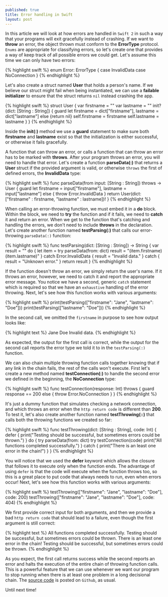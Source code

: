 ```yaml
---
published: true
title: Error handling in Swift
layout: post
---
```

In this article we will look at how errors are handled in `Swift 2` in such a way that your programs will exit gracefully instead of crashing. If we want to __throw__ an error, the object thrown must conform to the __ErrorType__ protocol. `Enums` are appropriate for classifying errors, so let's create one that provides a way of keep track of all possible errors we could get. Let's assume this time we can only have two errors: 

{% highlight swift %}
enum Error: ErrorType {
    case InvalidData
    case NoConnection
}
{% endhighlight %}

Let's also create a struct named __User__ that holds a person's name. If we believe our struct might fail when being instantiated, we can use a __failable initializer__ to ensure that the struct returns `nil` instead crashing the app. 

{% highlight swift %}
struct User {
    var firstname = ""
    var lastname = ""
    init? (dict: [String : String]) {
        guard let firstname = dict["firstname"], lastname = dict["lastname"] else {return nil}
        self.firstname = firstname
        self.lastname = lastname
    }
}
{% endhighlight %}

Inside the __init(:)__ method we use a __guard__ statement to make sure both __firstname__ and __lastname__ exist so that the initialization is either successful, or otherwise it fails gracefully. 

A function that can throw an error, or calls a function that can throw an error has to be marked with __throws__. After your program throws an error, you will need to handle that error. Let's create a function __parseData(:)__ that returns a __User__ struct if the provided argument is valid, or otherwise `throws` the first of defined errors, the __InvalidData__ type: 

{% highlight swift %}
func parseData(from input: [String : String]) throws -> User {
    guard let firstname = input["firstname"], lastname = input["lastname"] else {
        throw Error.InvalidData
    }
    return User(dict: ["firstname" : firstname, "lastname" : lastname])!
}
{% endhighlight %}

When calling an error-throwing function, we must embed it in a __do__ block. Within the block, we need to __try__ the function and if it fails, we need to __catch__ it and return an error. When we get to the function that's catching and handling the errors, we don't need to include __throws__ in the declaration. Let's create another function named __testParsing(:)__ that calls our error-throwing `parseData(:)` function: 

{% highlight swift %}
func testParsing(dict: [String : String]) -> String {
    var result = ""
    do {
        let item = try parseData(from: dict)
        result = "\(item.firstname) \(item.lastname)"
    } catch Error.InvalidData {
        result = "Invalid data."
    } catch {
        result = "Unknown error."
    }
    return result
}
{% endhighlight %}

If the function doesn't throw an error, we simply return the user's name. If it throws an error, however, we need to catch it and report the appropriate error message. You notice we have a second, generic `catch` statement which is required so that we have an `exhaustive` handling of the error throwing. Next, let's see how this function works with various arguments:

{% highlight swift %}
print(testParsing(["firstname": "Jane", "lastname": "Doe"]))
print(testParsing(["lastname": "Doe"]))
{% endhighlight %}

In the second call, we omitted the `firstname` in purpose to see how output looks like:

{% highlight text %}
Jane Doe
Invalid data.
{% endhighlight %}

As expected, the output for the first call is correct, while the output for the second call reports the error type we told it to in the `testParsing(:)` function.

We can also chain multiple throwing function calls together knowing that if any link in the chain fails, the rest of the calls won't execute. First let's create a new method named __testConnection(:)__ to handle the second error we defined in the beginning, the __NoConnection__ type:

{% highlight swift %}
func testConnection(response: Int) throws {
    guard response == 200 else {
        throw Error.NoConnection
    }
}
{% endhighlight %}

It's just a dummy function that simulates checking a network connection, and which throws an error when the `http return code` is different than __200__. To test it, let's also create another function named __testThrowing(::)__ that calls both the throwing functions we created so far:

{% highlight swift %}
func testThrowing(dict: [String : String], code: Int) {
    defer {
        print("Testing should be successful, but sometimes errors could be thrown.")
    }
    do {
        try parseData(from: dict)
        try testConnection(code)
        print("All functions completed successfully.")
    } catch {
        print("There is an least one error in the chain!")
    }
}
{% endhighlight %}

You will notice that we used the __defer__ keyword which allows the closure that follows it to execute only when the function ends. The advantage of using `defer` is that the code will execute when the function throws too, so this is a great place to put code that always needs to run, even when errors occur!
Next, let's see how this function works with various arguments:    

{% highlight swift %}
testThrowing(["firstname": "Jane", "lastname": "Doe"], code: 200)
testThrowing(["firstname": "Jane", "lastname": "Doe"], code: 404)
{% endhighlight %}

We first provide correct input for both arguments, and then we provide a bad `http return code` that should lead to a failure, even though the first argument is still correct:

{% highlight text %}
All functions completed successfully.
Testing should be successful, but sometimes errors could be thrown.
There is an least one error in the chain!
Testing should be successful, but sometimes errors could be thrown.
{% endhighlight %}

As you expect, the first call returns success while the second reports an error and halts the execution of the entire chain of throwing function calls. This is a powerful feature that we can use whenever we want our program to stop running when there is at least one problem in a long decisional chain. The [source code](https://github.com/Swiftor/ErrorHandling) is posted on `Github`, as usual.

Until next time!